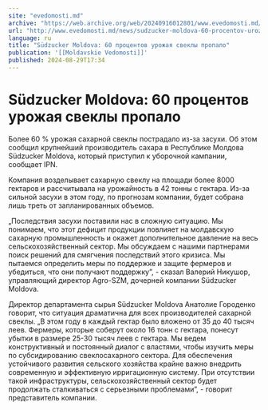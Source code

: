 ```yaml
---
site: "evedomosti.md"
archive: "https://web.archive.org/web/20240916012801/www.evedomosti.md/news/sudzucker-moldova-60-procentov-urozhaya-svekly-propalo"
url: "http://www.evedomosti.md/news/sudzucker-moldova-60-procentov-urozhaya-svekly-propalo"
language: ru
title: "Südzucker Moldova: 60 процентов урожая свеклы пропало"
publication: '[[Moldavskie Vedomosti]]'
published: 2024-08-29T17:34
---
```


# Südzucker Moldova: 60 процентов урожая свеклы пропало

Более 60 % урожая сахарной свеклы пострадало из-за засухи. Об этом сообщил крупнейший производитель сахара в Республике Молдова Südzucker Moldova, который приступил к уборочной кампании, сообщает IPN.

Компания возделывает сахарную свеклу на площади более 8000 гектаров и рассчитывала на урожайность в 42 тонны с гектара. Из-за сильной засухи в этом году, по прогнозам компании, будет собрана лишь треть от запланированных объемов.

„Последствия засухи поставили нас в сложную ситуацию. Мы понимаем, что этот дефицит продукции повлияет на молдавскую сахарную промышленность и окажет дополнительное давление на весь сельскохозяйственный сектор. Мы обсуждаем с нашими партнерами поиск решений для смягчения последствий этого кризиса. Мы пытаемся определить меры по поддержке и защите фермеров и убедиться, что они получают поддержку”, - сказал Валерий Никушор, управляющий директор Agro-SZM, дочерней компании Südzucker Moldova.

Директор департамента сырья Südzucker Moldova Анатолие Городенко говорит, что ситуация драматична для всех производителей сахарной свеклы. „В этом году в каждый гектар было вложено от 35 до 40 тысяч леев. Фермеры, которые соберут около 16 тонн с гектара, понесут убытки в размере 25-30 тысяч леев с гектара. Мы ведем конструктивный и постоянный диалог с властями, чтобы изучить меры по субсидированию свеклосахарного сектора. Для обеспечения устойчивого развития сельского хозяйства крайне важно внедрить современную и эффективную ирригационную систему. При отсутствии такой инфраструктуры, сельскохозяйственный сектор будет продолжать сталкиваться с серьезными проблемами”, - говорит представитель компании.
